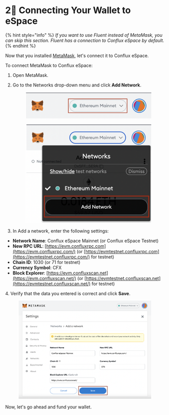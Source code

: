 # 2⃣ Connecting Your Wallet to eSpace

{% hint style="info" %}
_If you want to use Fluent instead of MetaMask, you can skip this section. Fluent has a connection to Conflux eSpace by default._&#x20;
{% endhint %}

Now that you installed [MetaMask](https://metamask.io/), let's connect it to Conflux eSpace.&#x20;

To connect MetaMask to Conflux eSpace:&#x20;

1. Open MetaMask.&#x20;
2.  Go to the Networks drop-down menu and click **Add Network**. &#x20;

    <figure><img src="../.gitbook/assets/image (11).png" alt=""><figcaption></figcaption></figure>



    <figure><img src="../.gitbook/assets/image (7).png" alt=""><figcaption></figcaption></figure>
3. In Add a network, enter the following settings:&#x20;

* **Network Name**: Conflux eSpace Mainnet (or Conflux eSpace Testnet)&#x20;
* **New RPC URL**: [https://evm.confluxrpc.com](https://evm.confluxrpc.com/) (or [https://evmtestnet.confluxrpc.com](https://evmtestnet.confluxrpc.com/) for testnet)&#x20;
* **Chain ID**: 1030 (or 71 for testnet)&#x20;
* **Currency Symbol**: CFX&#x20;
* **Block Explorer**: [https://evm.confluxscan.net](https://evm.confluxscan.net/) (or [https://evmtestnet.confluxscan.net](https://evmtestnet.confluxscan.net/) for testnet)&#x20;

&#x20; 4\. Verify that the data you entered is correct and click **Save**.

<figure><img src="../.gitbook/assets/image (12).png" alt=""><figcaption></figcaption></figure>

Now, let's go ahead and fund your wallet.
